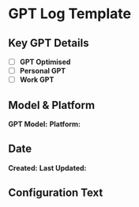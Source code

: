 # GPT Log Template

## Key GPT Details

- [ ] **GPT Optimised**
- [ ] **Personal GPT**
- [ ] **Work GPT**

## Model & Platform

**GPT Model:**
**Platform:**

## Date


**Created:** 
**Last Updated:** 

## Configuration Text

